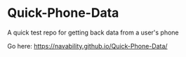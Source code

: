 # Quick-Phone-Data
A quick test repo for getting back data from a user's phone

Go here: https://navability.github.io/Quick-Phone-Data/
